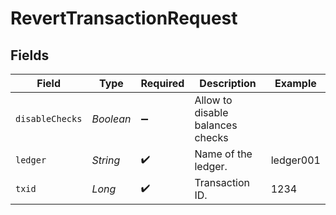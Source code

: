 # RevertTransactionRequest


## Fields

| Field                            | Type                             | Required                         | Description                      | Example                          |
| -------------------------------- | -------------------------------- | -------------------------------- | -------------------------------- | -------------------------------- |
| `disableChecks`                  | *Boolean*                        | :heavy_minus_sign:               | Allow to disable balances checks |                                  |
| `ledger`                         | *String*                         | :heavy_check_mark:               | Name of the ledger.              | ledger001                        |
| `txid`                           | *Long*                           | :heavy_check_mark:               | Transaction ID.                  | 1234                             |